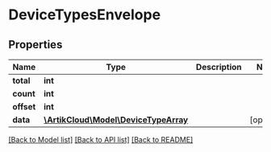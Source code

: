 # DeviceTypesEnvelope

## Properties
Name | Type | Description | Notes
------------ | ------------- | ------------- | -------------
**total** | **int** |  | 
**count** | **int** |  | 
**offset** | **int** |  | 
**data** | [**\ArtikCloud\Model\DeviceTypeArray**](DeviceTypeArray.md) |  | [optional] 

[[Back to Model list]](../README.md#documentation-for-models) [[Back to API list]](../README.md#documentation-for-api-endpoints) [[Back to README]](../README.md)


